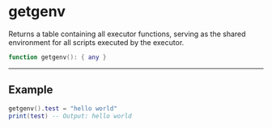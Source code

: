 # getgenv

Returns a table containing all executor functions, serving as the shared environment for all scripts executed by the executor.

```lua
function getgenv(): { any }
```

***

## Example

```lua
getgenv().test = "hello world"
print(test) -- Output: hello world
```
